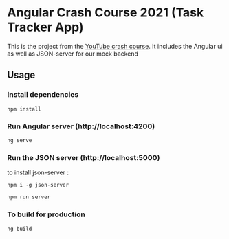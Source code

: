 # Angular Crash Course 2021 (Task Tracker App)

This is the project from the [YouTube crash course](). It includes the Angular ui as well as JSON-server for our mock backend 

## Usage

### Install dependencies

```
npm install
```

### Run Angular server (http://localhost:4200)

```
ng serve
```

### Run the JSON server (http://localhost:5000)

to install json-server :
```
npm i -g json-server
```


```
npm run server
```

### To build for production

```
ng build
```
